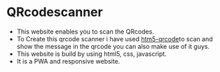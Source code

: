 # QRcodescanner 
<ul>
  <li>This website enables you to scan the QRcodes.</li>
<li>To Create this qrcode scanner i have used <a href="https://github.com/mebjas/html5-qrcode" target="_blank" rel="noopener noreferrer">htm5-qrcode</a>to scan and show the message in the qrcode you can also make use of it guys.</li>
<li>This website is build by using html5, css, javascript.</li>
  <li>It is a PWA and responsive website.</li>
  </ul>
